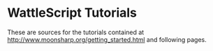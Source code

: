 ﻿WattleScript Tutorials
===================


These are sources for the tutorials contained at http://www.moonsharp.org/getting_started.html and following pages.






